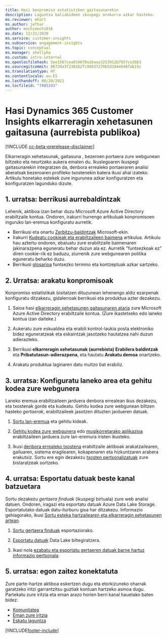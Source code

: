 ```yaml
---
title: Hasi konpromiso estatistiken gaitasunarekin
description: Laguntza baliabideen ikuspegi orokorra azkar hasteko.
ms.reviewer: mhart
ms.author: jefhar
author: mochimochi016
ms.date: 12/21/2020
ms.service: customer-insights
ms.subservice: engagement-insights
ms.topic: conceptual
ms.manager: shellyha
ms.custom: intro-internal
ms.openlocfilehash: 5ee1567cea834670a16aaa3253912b7957ce26b3
ms.sourcegitcommit: 86739a3f238162fc96837270b5d184e648fab15c
ms.translationtype: HT
ms.contentlocale: eu-ES
ms.lasthandoff: 08/20/2021
ms.locfileid: "7405343"
---
```

# <a name="get-started-with-dynamics-365-customer-insights-engagement-insights-capability-public-preview"></a>Hasi Dynamics 365 Customer Insights elkarreragin xehetasunen gaitasuna (aurrebista publikoa)

[!INCLUDE [cc-beta-prerelease-disclaimer](includes/cc-beta-prerelease-disclaimer.md)]

Elkarreragin xehetasunak, gaitasuna , bezeroen portaera zure webgunean biltzeko eta neurtzeko aukera ematen du. Ikuslegoaren ikuspegi gaitasunarekin integratzen da, denbora errealeko portaeraren analisi aberatsak bezeroaren profileko txostenekin batera ikusi ahal izateko. Artikulu honetako estekek zure ingurunea azkar konfiguratzen eta konfiguratzen lagunduko dizute.

## <a name="step-1-review-prerequisites"></a>1. urratsa: berrikusi aurrebaldintzak

Lehenik, aktiboa izan behar duzu Microsoft Azure Active Directory erabiltzaile kontua. Ondoren, irakurri hurrengo artikuluak konpromisoen inguruko lan-eremua konfiguratu aurretik.

- Berrikusi eta onartu [Zerbitzu-baldintzak](terms-of-service.md) Microsoft-ekin.  
- Irakurri [Kudeatu cookieak eta erabiltzaileen baimena](user-consent-storage.md) artikulua. Artikulu hau aztertu ondoren, ebaluatu zure erabiltzaile baimenaren jakinarazpena eguneratu behar duzun ala ez. Aurretik "funtsezkoak ez" diren cookie-rik ez baduzu, ziurrenik zure webgunearen politika eguneratu beharko duzu.
- Berrikusi [glosarioa](glossary.md) funtsezko termino eta kontzeptuak azkar sartzeko.

## <a name="step-2-explore-engagement-insights"></a>2. Urratsa: arakatu konpromisoak

Konpromiso estatistikak bisitatzen dituzunean lehenengo aldiz ezarpenak konfiguratu ditzakezu, gidalerroak berrikusi eta produktua azter dezakezu.

1. Saioa hasi [elkarreragin xehetasunen gaitasunaren ataria](https://pi.dynamics.com) zure Microsoft Azure Active Directory erabiltzaile kontua. (Zure ikastetxeko edo laneko kontua izan daiteke.)

1. Aukeratu zure eskualdea eta erabili kontrol-laukia posta elektroniko bidez eguneratzeak eta eskaintzak jasotzeko hautatzea nahi duzun adierazteko.

1. Berrikusi **elkarreragin xehetasunak (aurrebista) Erabilera baldintzak** eta **Pribatutasun-adierazpena**, eta hautatu **Arakatu demoa** onartzeko.

1. Arakatu produktua laginaren datu multzo bat erabiliz.

##  <a name="step-3-set-up-a-workspace-and-add-code-to-your-website"></a>3. urratsa: Konfiguratu laneko area eta gehitu kodea zure webgunera

Laneko eremua erabiltzaileen jarduera denbora errealean ikus dezakezu, eta txostenak gorde eta kudeatu. Gehitu kodea zure webgunean biltzen hasteko *gertaerak*, erabiltzaileek jasotzen dituzten jardueren datuak.

1. [Sortu lan-eremua](create-workspace.md) eta gehitu kideak.

1. [Gehitu kodea zure webgunera](instrument-website.md) edo [mugikorretarako aplikazioa](developer-resources.md#capture-events-from-mobile-apps) erabiltzaileen jarduera zure lan-eremura iristen ikusteko.

1. Ikusi [denbora errealeko txostena](view-reports.md) erabiltzaile aktiboak arakatzailearen, gailuaren, sistema eragilearen, kokapenaren eta hizkuntzaren arabera erakutsiz. Sortu ere egin dezakezu [txosten pertsonalizatuak](custom-reports.md) zure bistaratzeak sortzeko.
    
## <a name="step-4-export-data-to-other-channels"></a>4. urratsa: Esportatu datuak beste kanal batzuetara

Sortu dezakezu *gertaera finduak* (ikuspegi birtuala) zure web analisi datuen. Ondoren, iragazi eta esportatu datuak Azure Data Lake Storage. Esportatutako datuak datu-iturburu gisa har ditzakezu. Informazio gehiagorako, ikusi [Sortu esteka hartzailearen eta elkarreragin xehetasunen artean](integrate-audience-insights-engagement-insights.md).

1. [Sortu gertaera finduak](refined-events.md) esportaziorako.

1. [Esportatu datuak](export-events.md) Data Lake biltegiratzera.

1. Ikasi nola [ezabatu eta esportatu gertaeren datuak barne hartuz informazio pertsonala](delete-export-personal-data.md).
 
## <a name="step-5-stay-connected"></a>5. urratsa: egon zaitez konektatuta

Zure parte-hartze aktiboa eskertzen dugu eta etorkizuneko oharrak garatzeko iritzi garrantzitsu guztiak kontuan hartzeko asmoa dugu. Partekatu zure iritzia eta eman arazo horien berri kanal hauetako baten bidez:
- [Komunitatea](https://go.microsoft.com/fwlink/?linkid=2141648)
- [Eman zure iritzia](https://go.microsoft.com/fwlink/?linkid=2143222)
- [Eskatu laguntza](https://go.microsoft.com/fwlink/?linkid=2145734) 


[!INCLUDE[footer-include](../includes/footer-banner.md)]
